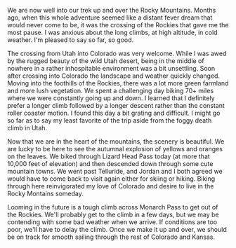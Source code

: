 We are now well into our trek up and over the Rocky Mountains.  Months ago, when this whole adventure seemed like a distant fever dream that would never come to be, it was the crossing of the Rockies that gave me the most pause.  I was anxious about the long climbs, at high altitude, in cold weather.  I'm pleased to say so far, so good.

The crossing from Utah into Colorado was very welcome.  While I was awed by the rugged beauty of the wild Utah desert, being in the middle of nowhere in a rather inhospitable environment was a bit unsettling.  Soon after crossing into Colorado the landscape and weather quickly changed.  Moving into the foothills of the Rockies, there was a lot more green farmland and more lush vegetation.  We spent a challenging day biking 70+ miles where we were constantly going up and down.  I learned that I definitely prefer a longer climb followed by a longer descent rather than the constant roller coaster motion.  I found this day a bit grating and difficult.  I might go so far as to say my least favorite of the trip aside from the foggy death climb in Utah.

Now that we are in the heart of the mountains, the scenery is beautiful.  We are lucky to be here to see the autumnal explosion of yellows and oranges on the leaves.  We biked through Lizard Head Pass today (at more that 10,000 feet of elevation) and then descended down through some cute mountain towns.  We went past Telluride, and Jordan and I both agreed we would have to come back to visit again either for skiing or hiking.  Biking through here reinvigorated my love of Colorado and desire to live in the Rocky Montains someday. 

Looming in the future is a tough climb across Monarch Pass to get out of the Rockies.  We'll probably get to the climb in a few days, but we may be contending with some bad weather when we arrive.  If conditions are too poor, we'll have to delay the climb.  Once we make it up and over, we should be on track for smooth sailing through the rest of Colorado and Kansas. 
